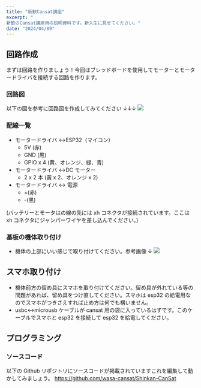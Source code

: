 ```yaml
---
title: "新歓Cansat講座"
excerpt: "
新歓のCansat講座用の説明資料です。新入生に見せてください。"
date: "2024/04/09"
---
```


## 回路作成

まずは回路を作りましょう！今回はブレッドボードを使用してモーターとモータードライバを接続する回路を作ります。

### 回路図

以下の図を参考に回路図を作成してみてください ↓↓↓
<img src="/posts/shinkanCansat/cansatCircuits.png" />

### 配線一覧

- モータードライバ ↔ESP32（マイコン）
  - 5V (赤)
  - GND (黒)
  - GPIO x 4 (黄、オレンジ、緑、青)
- モータードライバ ↔DC モーター
  - 2 x 2 本 (黃 x 2、オレンジ x 2)
- モータードライバ ↔ 電源
  - +(赤)
  - -(黒)

(バッテリーとモータはの線の先には xh コネクタが接続されています。ここは xh コネクタにジャンパーワイヤを差し込んでください。)

### 基板の機体取り付け

- 機体の上部にいい感じで取り付けてください。参考画像 ↓
  <img src="/posts/shinkanCansat/cansatImage.jpg" />

## スマホ取り付け

- 機体前方の留め具にスマホを取り付けてください。留め具が外れている等の問題があれば、留め具をつけ直してください。スマホは esp32 の給電用なのでスマホがつきさえすれば止め方は何でも構いません。
- usbc↔microusb ケーブルが cansat 用の袋に入っているはずです。このケーブルでスマホと esp32 を接続して esp32 を給電してください。

## プログラミング

### ソースコード

以下の Github リポジトリにソースコードが掲載されていますこれを編集して動かしてみましょう。
https://github.com/wasa-cansat/Shinkan-CanSat
